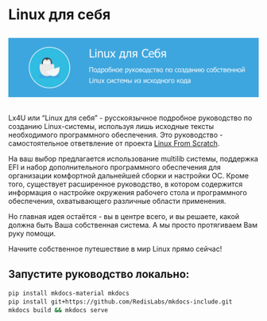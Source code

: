 # Linux для себя

<div style="text-align:center; margin: 30px 0">
	<img src="https://raw.githubusercontent.com/Linux4Yourself/Linux4Yourself.Design/main/misc/cover.svg" />
</div>

Lx4U или “Linux для себя” - русскоязычное подробное руководство по созданию Linux-системы, используя лишь исходные тексты необходимого программного обеспечения. Это руководство - самостоятельное ответвление от проекта <a href="https://linuxfromscratch.org">Linux From Scratch</a>.

На ваш выбор предлагается использование multilib системы, поддержка EFI и набор дополнительного программного обеспечения для организации комфортной дальнейшей сборки и настройки ОС. Кроме того, существует расширенное руководство, в котором содержится информация о настройке окружения рабочего стола и программного обеспечения, охватывающего различные области применения.

Но главная идея остаётся - вы в центре всего, и вы решаете, какой должна быть Ваша собственная система. А мы просто протягиваем Вам руку помощи.

Начните собственное путешествие в мир Linux прямо сейчас!

## Запустите руководство локально:

```bash
pip install mkdocs-material mkdocs
pip install git+https://github.com/RedisLabs/mkdocs-include.git
mkdocs build && mkdocs serve
```
